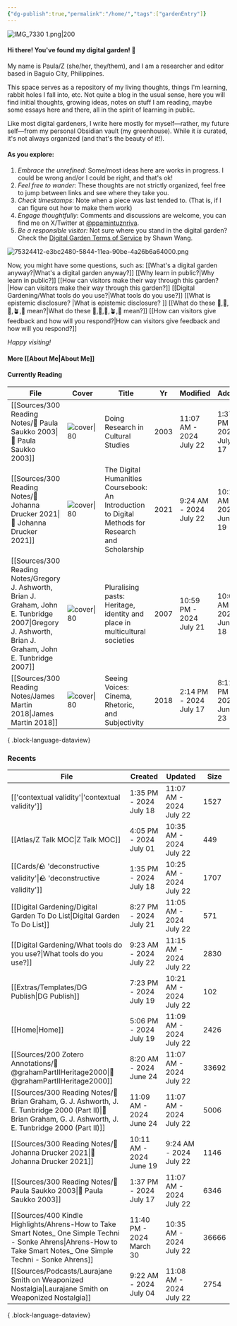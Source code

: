 ```yaml
---
{"dg-publish":true,"permalink":"/home/","tags":["gardenEntry"]}
---
```



![IMG_7330 1.png|200](/img/user/Extras/Images/IMG_7330%201.png)

#### Hi there! You've found my digital garden! 🌻

My name is Paula/Z (she/her, they/them), and I am a researcher and editor based in Baguio City, Philippines. 

This space serves as a repository of my living thoughts, things I'm learning, rabbit holes I fall into, etc. Not quite a blog in the usual sense, here you will find initial thoughts, growing ideas, notes on stuff I am reading, maybe some essays here and there, all in the spirit of learning in public. 

Like most digital gardeners, I write here mostly for myself—rather, my future self—from my personal Obsidian vault (my greenhouse). While it *is* curated, it's not always organized (and that's the beauty of it!). 

#### As you explore:
1. *Embrace the unrefined*: Some/most ideas here are works in progress. I could be wrong and/or I could be right, and that's ok!
3. *Feel free to wander*: These thoughts are not strictly organized, feel free to jump between links and see where they take you.
4. *Check timestamps*: Note when a piece was last tended to. (That is, if I can figure out how to make them work)
5. *Engage thoughtfully*: Comments and discussions are welcome, you can find me on X/Twitter at [@ppamintuznriva](https://x.com/ppamintuznriva).
6. *Be a responsible visitor:* Not sure where you stand in the digital garden? Check the [Digital Garden Terms of Service](https://www.swyx.io/digital-garden-tos) by Shawn Wang.

![75324412-e3bc2480-5844-11ea-90be-4a26b6a64000.png](/img/user/Extras/Images/75324412-e3bc2480-5844-11ea-90be-4a26b6a64000.png)

Now, you might have some questions, such as:
[[What's a digital garden anyway?\|What's a digital garden anyway?]]
[[Why learn in public?\|Why learn in public?]]
[[How can visitors make their way through this garden?\|How can visitors make their way through this garden?]]
[[Digital Gardening/What tools do you use?\|What tools do you use?]]
[[What is epistemic disclosure? \|What is epistemic disclosure? ]]
[[What do these 🫚,🫛,🌱,🪴,🌳 mean?\|What do these 🫚,🫛,🌱,🪴,🌳 mean?]]
[[How can visitors give feedback and how will you respond?\|How can visitors give feedback and how will you respond?]]

*Happy visiting!*

#### More [[About Me\|About Me]]
#### Currently Reading
| File                                                                                                                                                        | Cover                                                                                                                         | Title                                                                                              | Yr   | Modified                | Added                   |
| ----------------------------------------------------------------------------------------------------------------------------------------------------------- | ----------------------------------------------------------------------------------------------------------------------------- | -------------------------------------------------------------------------------------------------- | ---- | ----------------------- | ----------------------- |
| [[Sources/300 Reading Notes/📖 Paula Saukko 2003\|📖 Paula Saukko 2003]]                                                                                 | ![cover\|80](http://books.google.com/books/content?id=3g3PG75i0aAC&printsec=frontcover&img=1&zoom=1&edge=curl&source=gbs_api) | Doing Research in Cultural Studies                                                                 | 2003 | 11:07 AM - 2024 July 22 | 1:37 PM - 2024 July 17  |
| [[Sources/300 Reading Notes/📖 Johanna Drucker 2021\|📖 Johanna Drucker 2021]]                                                                           | ![cover\|80](http://books.google.com/books/content?id=F8IZEAAAQBAJ&printsec=frontcover&img=1&zoom=1&edge=curl&source=gbs_api) | The Digital Humanities Coursebook: An Introduction to Digital Methods for Research and Scholarship | 2021 | 9:24 AM - 2024 July 22  | 10:11 AM - 2024 June 19 |
| [[Sources/300 Reading Notes/Gregory J. Ashworth, Brian J. Graham, John E. Tunbridge 2007\|Gregory J. Ashworth, Brian J. Graham, John E. Tunbridge 2007]] | ![cover\|80](http://books.google.com/books/content?id=j-PtAAAAMAAJ&printsec=frontcover&img=1&zoom=1&source=gbs_api)           | Pluralising pasts: Heritage, identity and place in multicultural societies                         | 2007 | 10:59 PM - 2024 July 21 | 10:00 AM - 2024 June 18 |
| [[Sources/300 Reading Notes/James Martin 2018\|James Martin 2018]]                                                                                       | ![cover\|80](\-)                                                                                                              | Seeing Voices: Cinema, Rhetoric, and Subjectivity                                                  | 2018 | 2:14 PM - 2024 July 17  | 8:11 PM - 2024 June 23  |

{ .block-language-dataview}

### Recents
| File                                                                                                                                                                    | Created                  | Updated                 | Size  |
| ----------------------------------------------------------------------------------------------------------------------------------------------------------------------- | ------------------------ | ----------------------- | ----- |
| [['contextual validity'\|'contextual validity']]                                                                                                                     | 1:35 PM - 2024 July 18   | 11:07 AM - 2024 July 22 | 1527  |
| [[Atlas/Z Talk MOC\|Z Talk MOC]]                                                                                                                                     | 4:05 PM - 2024 July 01   | 10:35 AM - 2024 July 22 | 449   |
| [[Cards/🪨 'deconstructive validity'\|🪨 'deconstructive validity']]                                                                                                 | 1:35 PM - 2024 July 18   | 10:25 AM - 2024 July 22 | 1707  |
| [[Digital Gardening/Digital Garden To Do List\|Digital Garden To Do List]]                                                                                           | 8:27 PM - 2024 July 21   | 11:05 AM - 2024 July 22 | 571   |
| [[Digital Gardening/What tools do you use?\|What tools do you use?]]                                                                                                 | 9:23 AM - 2024 July 22   | 11:15 AM - 2024 July 22 | 2830  |
| [[Extras/Templates/DG Publish\|DG Publish]]                                                                                                                          | 7:23 PM - 2024 July 19   | 10:21 AM - 2024 July 22 | 102   |
| [[Home\|Home]]                                                                                                                                                       | 5:06 PM - 2024 July 19   | 11:09 AM - 2024 July 22 | 2426  |
| [[Sources/200 Zotero Annotations/📑 @grahamPartIIHeritage2000\|📑 @grahamPartIIHeritage2000]]                                                                        | 8:20 AM - 2024 June 24   | 11:07 AM - 2024 July 22 | 33692 |
| [[Sources/300 Reading Notes/📖 Brian Graham, G. J. Ashworth, J. E. Tunbridge 2000 (Part II)\|📖 Brian Graham, G. J. Ashworth, J. E. Tunbridge 2000 (Part II)]]       | 11:09 AM - 2024 June 24  | 11:07 AM - 2024 July 22 | 5006  |
| [[Sources/300 Reading Notes/📖 Johanna Drucker 2021\|📖 Johanna Drucker 2021]]                                                                                       | 10:11 AM - 2024 June 19  | 9:24 AM - 2024 July 22  | 1146  |
| [[Sources/300 Reading Notes/📖 Paula Saukko 2003\|📖 Paula Saukko 2003]]                                                                                             | 1:37 PM - 2024 July 17   | 11:07 AM - 2024 July 22 | 6346  |
| [[Sources/400 Kindle Highlights/Ahrens-How to Take Smart Notes_ One Simple Techni - Sonke Ahrens\|Ahrens-How to Take Smart Notes_ One Simple Techni - Sonke Ahrens]] | 11:40 PM - 2024 March 30 | 10:35 AM - 2024 July 22 | 36666 |
| [[Sources/Podcasts/Laurajane Smith on Weaponized Nostalgia\|Laurajane Smith on Weaponized Nostalgia]]                                                                | 9:22 AM - 2024 July 04   | 11:08 AM - 2024 July 22 | 2754  |

{ .block-language-dataview}






